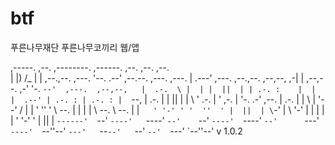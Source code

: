 # btf
푸른나무재단 푸른나무코끼리 웹/앱

                                                                                                                                                    
,-----.   ,--.                  ,--------.                         ,------.                              ,--.            ,--.   ,--.                  
|  |) /_  |  | ,--.,--.  ,---.  '--.  .--' ,--.--.  ,---.   ,---.  |  .---'  ,---.  ,--.,--. ,--,--,   ,-|  |  ,--,--. ,-'  '-. `--'  ,---.  ,--,--,  
|  .-.  \ |  | |  ||  | | .-. :    |  |    |  .--' | .-. : | .-. : |  `--,  | .-. | |  ||  | |      \ ' .-. | ' ,-.  | '-.  .-' ,--. | .-. | |      \ 
|  '--' / |  | '  ''  ' \   --.    |  |    |  |    \   --. \   --. |  |`    ' '-' ' '  ''  ' |  ||  | \ `-' | \ '-'  |   |  |   |  | ' '-' ' |  ||  | 
`------'  `--'  `----'   `----'    `--'    `--'     `----'  `----' `--'      `---'   `----'  `--''--'  `---'   `--`--'   `--'   `--'  `---'  `--''--'  v 1.0.2
